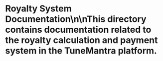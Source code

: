 # Royalty System Documentation\n\nThis directory contains documentation related to the royalty calculation and payment system in the TuneMantra platform.
